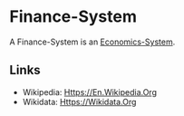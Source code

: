 # Finance-System

A Finance-System is an [Economics-System](130000017.md).

## Links

- Wikipedia: [Https://En.Wikipedia.Org](https://en.wikipedia.org/wiki/Financial_system)
- Wikidata: [Https://Wikidata.Org](https://wikidata.org/wiki/Q1416617)

